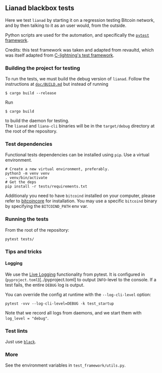 ## Lianad blackbox tests

Here we test `lianad` by starting it on a regression testing Bitcoin network,
and by then talking to it as an user would, from the outside.

Python scripts are used for the automation, and specifically the [`pytest` framework](https://docs.pytest.org/en/stable/index.html).

Credits: this test framework was taken and adapted from revaultd, which was itself adapted from
[C-lightning's test framework](https://github.com/ElementsProject/lightning/tree/master/contrib/pyln-testing).

### Building the project for testing

To run the tests, we must build the debug version of `lianad`. Follow the instructions at [`doc/BUILD.md`](../doc/BUILD.md) but instead of running
```
$ cargo build --release
```
Run
```
$ cargo build
```
to build the daemon for testing.  
The `lianad` and `liana-cli` binaries will be in the `target/debug` directory at the root of the
repository.

### Test dependencies

Functional tests dependencies can be installed using `pip`. Use a virtual environment.
```
# Create a new virtual environment, preferably.
python3 -m venv venv
. venv/bin/activate
# Get the deps
pip install -r tests/requirements.txt
```

Additionaly you need to have `bitcoind` installed on your computer, please
refer to [bitcoincore](https://bitcoincore.org/en/download/) for installation. You may use a
specific `bitcoind` binary by specifying the `BITCOIND_PATH` env var.

### Running the tests

From the root of the repository:
```
pytest tests/
```

### Tips and tricks
#### Logging

We use the [Live Logging](https://docs.pytest.org/en/latest/logging.html#live-logs)
functionality from pytest. It is configured in (`pyproject.toml`)[../pyproject.toml] to
output `INFO`-level to the console. If a test fails, the entire `DEBUG` log is output.

You can override the config at runtime with the `--log-cli-level` option:
```
pytest -vvv --log-cli-level=DEBUG -k test_startup
```

Note that we record all logs from daemons, and we start them with `log_level = "debug"`.

### Test lints

Just use [`black`](https://github.com/psf/black).

### More

See the environment variables in `test_framework/utils.py`.

